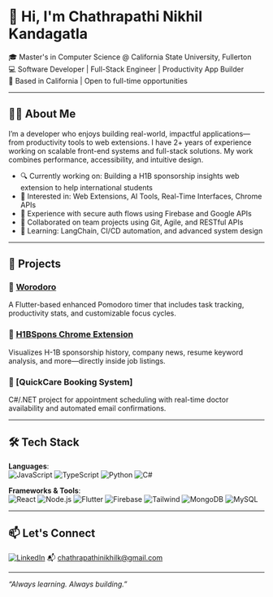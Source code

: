 # 👋 Hi, I'm Chathrapathi Nikhil Kandagatla

🎓 Master's in Computer Science @ California State University, Fullerton  
💻 Software Developer | Full-Stack Engineer | Productivity App Builder  
📍 Based in California | Open to full-time opportunities

---

## 🧑‍💻 About Me

I’m a developer who enjoys building real-world, impactful applications—from productivity tools to web extensions. I have 2+ years of experience working on scalable front-end systems and full-stack solutions. My work combines performance, accessibility, and intuitive design.

- 🔍 Currently working on: Building a H1B sponsorship insights web extension to help international students
- 🧠 Interested in: Web Extensions, AI Tools, Real-Time Interfaces, Chrome APIs  
- 🔐 Experience with secure auth flows using Firebase and Google APIs  
- 🤝 Collaborated on team projects using Git, Agile, and RESTful APIs  
- 🌱 Learning: LangChain, CI/CD automation, and advanced system design  

---

## 🚀 Projects

### 🔹 [Worodoro](https://github.com/chathrapathinikhil/Workodoro)  
A Flutter-based enhanced Pomodoro timer that includes task tracking, productivity stats, and customizable focus cycles.

### 🔹 [H1BSpons Chrome Extension](https://github.com/chathrapathinikhil/H1BSpons)  
Visualizes H-1B sponsorship history, company news, resume keyword analysis, and more—directly inside job listings.

### 🔹 [QuickCare Booking System]  
C#/.NET project for appointment scheduling with real-time doctor availability and automated email confirmations.

---

## 🛠 Tech Stack

**Languages**:  
![JavaScript](https://img.shields.io/badge/-JavaScript-black?style=flat-square&logo=javascript)
![TypeScript](https://img.shields.io/badge/-TypeScript-black?style=flat-square&logo=typescript)
![Python](https://img.shields.io/badge/-Python-black?style=flat-square&logo=python)
![C#](https://img.shields.io/badge/-C%23-black?style=flat-square&logo=c-sharp)

**Frameworks & Tools**:  
![React](https://img.shields.io/badge/-React-black?style=flat-square&logo=react)
![Node.js](https://img.shields.io/badge/-Node.js-black?style=flat-square&logo=node.js)
![Flutter](https://img.shields.io/badge/-Flutter-black?style=flat-square&logo=flutter)
![Firebase](https://img.shields.io/badge/-Firebase-black?style=flat-square&logo=firebase)
![Tailwind](https://img.shields.io/badge/-TailwindCSS-black?style=flat-square&logo=tailwind-css)
![MongoDB](https://img.shields.io/badge/-MongoDB-black?style=flat-square&logo=mongodb)
![MySQL](https://img.shields.io/badge/-MySQL-black?style=flat-square&logo=mysql)

---

## 📫 Let's Connect

[![LinkedIn](https://img.shields.io/badge/-LinkedIn-blue?style=flat-square&logo=linkedin)](https://www.linkedin.com/in/chathrapathinikhilk/)
📬 chathrapathinikhilk@gmail.com

---

_“Always learning. Always building.”_

